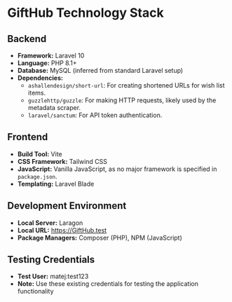 # GiftHub Technology Stack

## Backend

*   **Framework:** Laravel 10
*   **Language:** PHP 8.1+
*   **Database:** MySQL (inferred from standard Laravel setup)
*   **Dependencies:**
    *   `ashallendesign/short-url`: For creating shortened URLs for wish list items.
    *   `guzzlehttp/guzzle`: For making HTTP requests, likely used by the metadata scraper.
    *   `laravel/sanctum`: For API token authentication.

## Frontend

*   **Build Tool:** Vite
*   **CSS Framework:** Tailwind CSS
*   **JavaScript:** Vanilla JavaScript, as no major framework is specified in `package.json`.
*   **Templating:** Laravel Blade

## Development Environment

*   **Local Server:** Laragon
*   **Local URL:** https://GiftHub.test
*   **Package Managers:** Composer (PHP), NPM (JavaScript)

## Testing Credentials

*   **Test User:** matej:test123
*   **Note:** Use these existing credentials for testing the application functionality